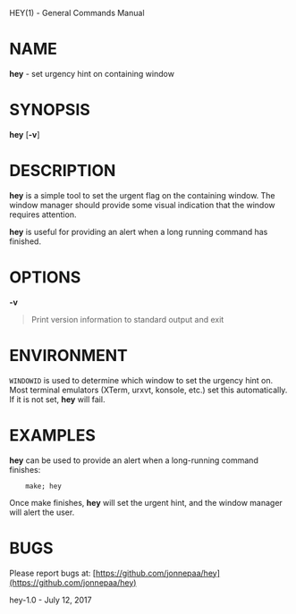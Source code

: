 HEY(1) - General Commands Manual

# NAME

**hey** - set urgency hint on containing window

# SYNOPSIS

**hey**
\[**-v**]

# DESCRIPTION

**hey**
is a simple tool to set the urgent flag on the containing window.
The window manager should provide some visual indication that the
window requires attention.

**hey**
is useful for providing an alert when a long running command has
finished.

# OPTIONS

**-v**

> Print version information to standard output and exit

# ENVIRONMENT

`WINDOWID`
is used to determine which window to set the urgency hint on.
Most terminal emulators (XTerm, urxvt, konsole, etc.) set this
automatically.
If it is not set,
**hey**
will fail.

# EXAMPLES

**hey**
can be used to provide an alert when a long-running command
finishes:

		make; hey

Once make finishes,
**hey**
will set the urgent hint, and the window manager will alert the
user.

# BUGS

Please report bugs at:
[https://github.com/jonnepaa/hey](https://github.com/jonnepaa/hey)

hey-1.0 - July 12, 2017
